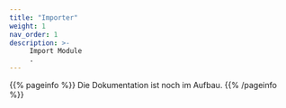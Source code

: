 ```yaml
---
title: "Importer"
weight: 1
nav_order: 1
description: >-
     Import Module
     .
---
```


{{% pageinfo %}}
Die Dokumentation ist noch im Aufbau.
{{% /pageinfo %}}
